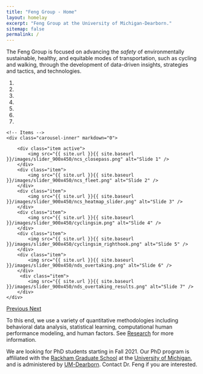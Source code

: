 ```yaml
---
title: "Feng Group - Home"
layout: homelay
excerpt: "Feng Group at the University of Michigan-Dearborn."
sitemap: false
permalink: /
---
```


The Feng Group is focused on advancing the *safety* of environmentally sustainable, healthy, and equitable modes of transportation, such as cycling and walking, through the development of data-driven insights, strategies and tactics, and technologies. 


<div markdown="0" id="carousel" class="carousel slide" data-ride="carousel" data-interval="5000" data-pause="hover" >
    <!-- Menu -->
    <ol class="carousel-indicators">
        <li data-target="#carousel" data-slide-to="0" class="active"></li>
        <li data-target="#carousel" data-slide-to="1"></li>
        <li data-target="#carousel" data-slide-to="2"></li>
        <li data-target="#carousel" data-slide-to="3"></li>
        <li data-target="#carousel" data-slide-to="4"></li>
        <li data-target="#carousel" data-slide-to="5"></li>
        <li data-target="#carousel" data-slide-to="6"></li>
    </ol>

    <!-- Items -->
    <div class="carousel-inner" markdown="0">

        <div class="item active">
            <img src="{{ site.url }}{{ site.baseurl }}/images/slider_900x450/ncs_closepass.png" alt="Slide 1" />
        </div>
        <div class="item">
            <img src="{{ site.url }}{{ site.baseurl }}/images/slider_900x450/ncs_fleet.png" alt="Slide 2" />
        </div>
        <div class="item">
            <img src="{{ site.url }}{{ site.baseurl }}/images/slider_900x450/ncs_heatmap_slider.png" alt="Slide 3" />
        </div>
        <div class="item">
            <img src="{{ site.url }}{{ site.baseurl }}/images/slider_900x450/cyclingsim.png" alt="Slide 4" />
        </div>
        <div class="item">
            <img src="{{ site.url }}{{ site.baseurl }}/images/slider_900x450/cyclingsim_righthook.png" alt="Slide 5" />
        </div>
        <div class="item">
            <img src="{{ site.url }}{{ site.baseurl }}/images/slider_900x450/nds_overtaking.png" alt="Slide 6" />
        </div>       
         <div class="item">
            <img src="{{ site.url }}{{ site.baseurl }}/images/slider_900x450/nds_overtaking_results.png" alt="Slide 7" />
        </div>
    </div>
  <a class="left carousel-control" href="#carousel" role="button" data-slide="prev">
    <span class="glyphicon glyphicon-chevron-left" aria-hidden="true"></span>
    <span class="sr-only">Previous</span>
  </a>
  <a class="right carousel-control" href="#carousel" role="button" data-slide="next">
    <span class="glyphicon glyphicon-chevron-right" aria-hidden="true"></span>
    <span class="sr-only">Next</span>
  </a>
</div>


To this end, we use a variety of quantitative methodologies including behavioral data analysis, statistical learning, computational human performance modeling, and human factors. 
See [Research](research) for more information.

We are looking for PhD students starting in Fall 2021. Our PhD program is affiliated with the [Rackham Graduate School](https://rackham.umich.edu/) at the [University of Michigan](https://umich.edu/), and is administered by [UM-Dearborn](https://umdearborn.edu/). Contact Dr. Feng if you are interested.


<!-- <figure class="fourth">
  <img src="{{ site.url }}{{ site.baseurl }}/images/logopic/Logo_Leiden.jpg" style="width: 210px">
  <img src="{{ site.url }}{{ site.baseurl }}/images/logopic/Logo_Nanofront.jpg" style="width: 110px">
  <img src="{{ site.url }}{{ site.baseurl }}/images/logopic/Logo_NWO.jpg" style="width: 120px">
  <img src="{{ site.url }}{{ site.baseurl }}/images/logopic/Logo_ERC.jpg" style="width: 110px">
</figure> -->
